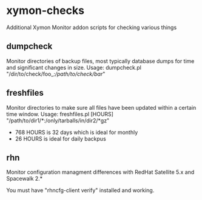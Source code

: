 # xymon-checks
Additional Xymon Monitor addon scripts for checking various things

## dumpcheck
Monitor directories of backup files, most typically database dumps for time and significant changes in size.
Usage: dumpcheck.pl "/dir/to/check/foo_*:/path/to/check/bar*"

## freshfiles
Monitor directories to make sure all files have been updated within a certain time window.
Usage: freshfiles.pl [HOURS] "/path/to/dir1/*:/only/tarballs/in/dir2/*gz"
- 768 HOURS is 32 days which is ideal for monthly
- 26 HOURS is ideal for daily backpus


## rhn
Monitor configuration managment differences with RedHat Satellite 5.x and Spacewalk 2.*

You must have "rhncfg-client verify" installed and working.


